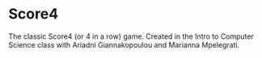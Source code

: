 # Score4
The classic Score4 (or 4 in a row) game. Created in the Intro to Computer Science class with Ariadni Giannakopoulou and Marianna Mpelegrati.
